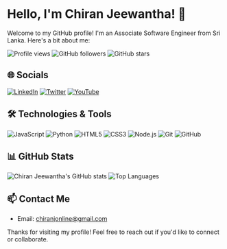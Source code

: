 # Hello, I'm Chiran Jeewantha! 👋

Welcome to my GitHub profile! I'm an Associate Software Engineer from Sri Lanka. Here's a bit about me:

![Profile views](https://gpvc.arturio.dev/your-username)
![GitHub followers](https://img.shields.io/github/followers/your-username?label=Followers)
![GitHub stars](https://img.shields.io/github/stars/your-username?label=Stars)

## 🌐 Socials
[![LinkedIn](https://img.shields.io/badge/LinkedIn-blue?style=for-the-badge&logo=linkedin)](https://www.linkedin.com/in/your-linkedin/)
[![Twitter](https://img.shields.io/badge/Twitter-blue?style=for-the-badge&logo=twitter)](https://twitter.com/your-twitter/)
[![YouTube](https://img.shields.io/badge/YouTube-red?style=for-the-badge&logo=youtube)](https://www.youtube.com/your-channel/)

## 🛠️ Technologies & Tools
![JavaScript](https://img.shields.io/badge/JavaScript-323330?style=for-the-badge&logo=javascript&logoColor=F7DF1E)
![Python](https://img.shields.io/badge/Python-3776AB?style=for-the-badge&logo=python&logoColor=white)
![HTML5](https://img.shields.io/badge/HTML5-E34F26?style=for-the-badge&logo=html5&logoColor=white)
![CSS3](https://img.shields.io/badge/CSS3-1572B6?style=for-the-badge&logo=css3&logoColor=white)
![Node.js](https://img.shields.io/badge/Node.js-43853D?style=for-the-badge&logo=node-dot-js&logoColor=white)
![Git](https://img.shields.io/badge/Git-F05032?style=for-the-badge&logo=git&logoColor=white)
![GitHub](https://img.shields.io/badge/GitHub-100000?style=for-the-badge&logo=github&logoColor=white)

## 📊 GitHub Stats
![Chiran Jeewantha's GitHub stats](https://github-readme-stats.vercel.app/api?username=your-username&show_icons=true&theme=radical)
![Top Languages](https://github-readme-stats.vercel.app/api/top-langs/?username=your-username&layout=compact&theme=radical)


## 📫 Contact Me
- Email: chiranjonline@gmail.com

Thanks for visiting my profile! Feel free to reach out if you'd like to connect or collaborate.
